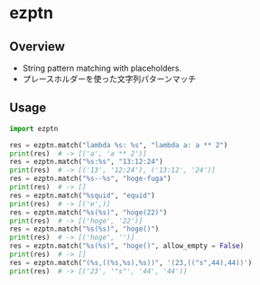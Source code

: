 # ezptn

## Overview
- String pattern matching with placeholders.
- プレースホルダーを使った文字列パターンマッチ

## Usage
```python
import ezptn

res = ezptn.match("lambda %s: %s", "lambda a: a ** 2")
print(res)	# -> [('a', 'a ** 2')]
res = ezptn.match("%s:%s", "13:12:24")
print(res)	# -> [('13', '12:24'), ('13:12', '24')]
res = ezptn.match("%s--%s", "hoge-fuga")
print(res)	# -> []
res = ezptn.match("%squid", "equid")
print(res)	# -> [('e',)]
res = ezptn.match("%s(%s)", "hoge(22)")
print(res)	# -> [('hoge', '22')]
res = ezptn.match("%s(%s)", "hoge()")
print(res)	# -> [('hoge', '')]
res = ezptn.match("%s(%s)", "hoge()", allow_empty = False)
print(res)	# -> []
res = ezptn.match("(%s,((%s,%s),%s))", '(23,(("s",44),44))')
print(res)	# -> [('23', '"s"', '44', '44')]
```
